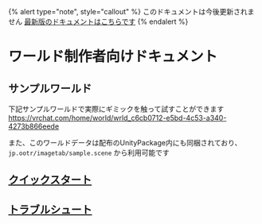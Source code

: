 {% alert type="note", style="callout" %}
このドキュメントは今後更新されません
[最新版のドキュメントはこちらです](https://docs.ootr.jp/docs/Packages/ImageTab/creator/) 
{% endalert %}

# ワールド制作者向けドキュメント

## サンプルワールド
下記サンプルワールドで実際にギミックを触って試すことができます  
https://vrchat.com/home/world/wrld_c6cb0712-e5bd-4c53-a340-4273b866eede

また、このワールドデータは配布のUnityPackage内にも同梱されており、 `jp.ootr/imagetab/sample.scene` から利用可能です  

## [クイックスタート](./quick-start.md)
## [トラブルシュート](./troubleshoot.md)
